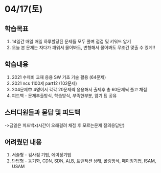 # 04/17(토)
## 학습목표
1. 14일간 매일 매일 하루할당된 문제들 모두 풀며 점검 및 키워드 암기
2. 오늘 본 문제는 자다가 깨워서 물어봐도, 변형해서 물어봐도 무조건 맞출 수 있게!! 

## 학습내용
1. 2021 수제비 교재 응용 SW 기초 기술 활용 (64문제)
2. 2021 ncs 1100제 part12 (102문제)
3. 204문제中 4명이서 각각 20문제씩 응용해서 출제후 총 60문제씩 풀고 채점  
4. 피드백 - 문제추출방식, 학습방식, 부족한부분, 암기 팁 공유 

## 스터디원들과 묻답 및 피드백
->금일은 피드백x(시간이 오래걸려 채점 후 모르는문제 질의응답만)


## 어려웠던 내용
1. 서술형 - 검사점 기법, 에이징기법
2. 단답형 - 동기화, CDN, SDN, ALB, 트랜잭션 상태, 폴링방식, 페이징기법, ISAM, USAM 